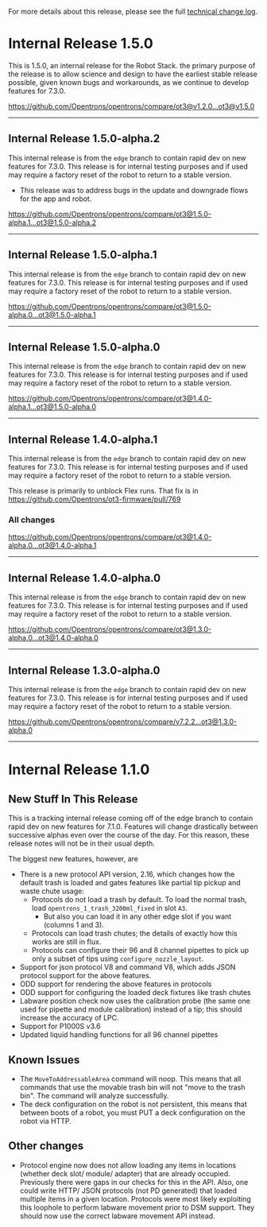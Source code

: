 For more details about this release, please see the full [technical change log][].

[technical change log]: https://github.com/Opentrons/opentrons/releases

# Internal Release 1.5.0

This is 1.5.0, an internal release for the Robot Stack.  the primary purpose of the release is to allow science and design to have the earliest stable release possible, given known bugs and workarounds, as we continue to develop features for 7.3.0.

<https://github.com/Opentrons/opentrons/compare/ot3@v1.2.0...ot3@v1.5.0>

---

## Internal Release 1.5.0-alpha.2

This internal release is from the `edge` branch to contain rapid dev on new features for 7.3.0. This release is for internal testing purposes and if used may require a factory reset of the robot to return to a stable version.

- This release was to address bugs in the update and downgrade flows for the app and robot.

<https://github.com/Opentrons/opentrons/compare/ot3@1.5.0-alpha.1...ot3@1.5.0-alpha.2>

---

## Internal Release 1.5.0-alpha.1

This internal release is from the `edge` branch to contain rapid dev on new features for 7.3.0. This release is for internal testing purposes and if used may require a factory reset of the robot to return to a stable version.

<https://github.com/Opentrons/opentrons/compare/ot3@1.5.0-alpha.0...ot3@1.5.0-alpha.1>

---

## Internal Release 1.5.0-alpha.0

This internal release is from the `edge` branch to contain rapid dev on new features for 7.3.0. This release is for internal testing purposes and if used may require a factory reset of the robot to return to a stable version.

<https://github.com/Opentrons/opentrons/compare/ot3@1.4.0-alpha.1...ot3@1.5.0-alpha.0>

---

## Internal Release 1.4.0-alpha.1

This internal release is from the `edge` branch to contain rapid dev on new features for 7.3.0. This release is for internal testing purposes and if used may require a factory reset of the robot to return to a stable version.

This release is primarily to unblock Flex runs.  That fix is in <https://github.com/Opentrons/ot3-firmware/pull/769>

### All changes

<https://github.com/Opentrons/opentrons/compare/ot3@1.4.0-alpha.0...ot3@1.4.0-alpha.1>

---

## Internal Release 1.4.0-alpha.0

This internal release is from the `edge` branch to contain rapid dev on new features for 7.3.0. This release is for internal testing purposes and if used may require a factory reset of the robot to return to a stable version.

<https://github.com/Opentrons/opentrons/compare/ot3@1.3.0-alpha.0...ot3@1.4.0-alpha.0>

---

## Internal Release 1.3.0-alpha.0

This internal release is from the `edge` branch to contain rapid dev on new features for 7.3.0. This release is for internal testing purposes and if used may require a factory reset of the robot to return to a stable version.

<https://github.com/Opentrons/opentrons/compare/v7.2.2...ot3@1.3.0-alpha.0>

---

# Internal Release 1.1.0

## New Stuff In This Release

This is a tracking internal release coming off of the edge branch to contain rapid dev on new features for 7.1.0. Features will change drastically between successive alphas even over the course of the day. For this reason, these release notes will not be in their usual depth.

The biggest new features, however, are
- There is a new protocol API version, 2.16, which changes how the default trash is loaded and gates features like partial tip pickup and waste chute usage:
  - Protocols do not load a trash by default. To load the normal trash, load ``opentrons_1_trash_3200ml_fixed`` in slot ``A3``.
    - But also you can load it in any other edge slot if you want (columns 1 and 3).
  - Protocols can load trash chutes; the details of exactly how this works are still in flux.
  - Protocols can configure their 96 and 8 channel pipettes to pick up only a subset of tips using ``configure_nozzle_layout``.
- Support for json protocol V8 and command V8, which adds JSON protocol support for the above features.
- ODD support for rendering the above features in protocols
- ODD support for configuring the loaded deck fixtures like trash chutes
- Labware position check now uses the calibration probe (the same one used for pipette and module calibration) instead of a tip; this should increase the accuracy of LPC.
- Support for P1000S v3.6
- Updated liquid handling functions for all 96 channel pipettes

## Known Issues 

- The ``MoveToAddressableArea`` command will noop. This means that all commands that use the movable trash bin will not "move to the trash bin". The command will analyze successfully.
- The deck configuration on the robot is not persistent, this means that between boots of a robot, you must PUT a deck configuration on the robot via HTTP.

## Other changes

- Protocol engine now does not allow loading any items in locations (whether deck slot/ module/ adapter) that are already occupied. 
Previously there were gaps in our checks for this in the API. Also, one could write HTTP/ JSON protocols (not PD generated) that loaded multiple items in a given location. Protocols were most likely exploiting this loophole to perform labware movement prior to DSM support. They should now use the correct labware movement API instead.
